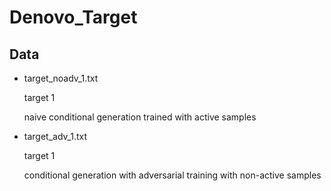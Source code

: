 # Denovo_Target

## Data

- target_noadv_1.txt

  target 1 
  
  naive conditional generation trained with active samples

- target_adv_1.txt

  target 1
  
  conditional generation with adversarial training with non-active samples
